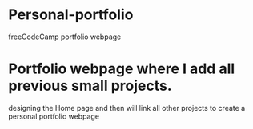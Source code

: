 # Personal-portfolio
freeCodeCamp portfolio webpage
# Portfolio webpage where I add all previous small projects. 
designing the Home page and then will link all other projects to create a personal portfolio webpage
